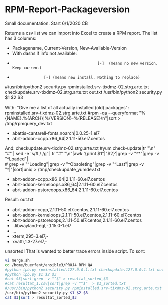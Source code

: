 # RPM-Report-Packageversion

Small documentation. Start 6/1/2020 CB

Returns a csv list we can import into Excel to create a RPM report.
The list has 3 columns:
- Packagename,  Current-Version,   New-Available-Version
- With dashs if info not available:
-                                           [-]  (means no new version. Keep current)            
-                   [-] (means new install. Nothing to replace)                                     



#/usr/bin/python2 security.py rpminstalled.srv-tixdmz-02.strg.arte.txt checkupdate.srv-tixdmz-02.strg.arte.txt  out.txt
/usr/bin/python2 security.py $1 $2 $3

With:
"Give me a list of all actually installed (old) packages":
rpminstalled.srv-tixdmz-02.strg.arte.txt
#rpm -qa --queryformat "%{NAME}.%{ARCH}|%{VERSION}-%{RELEASE}\n"|sort > /tmp/rpmquery_dev.txt
- abattis-cantarell-fonts.noarch|0.0.25-1.el7
- abrt-addon-ccpp.x86_64|2.1.11-50.el7.centos


And:
checkupdate.srv-tixdmz-02.strg.arte.txt
\#yum check-update|tr "\n" "#" | sed -e 's/# / /g' | tr "#" "\n"|awk '{print $1"|"$2}'|grep -v "^*"|grep -v "^Loaded"| \
\#         grep -v "^Loading"|grep -v "^Obsoleting"|grep -v "^Last"|grep -v "^|"|sort|uniq  > /tmp/checkupdate_yumdev.txt

- abrt-addon-ccpp.x86_64|2.1.11-60.el7.centos
- abrt-addon-kerneloops.x86_64|2.1.11-60.el7.centos
- abrt-addon-pstoreoops.x86_64|2.1.11-60.el7.centos

Result:
out.txt
- abrt-addon-ccpp,2.1.11-50.el7.centos,2.1.11-60.el7.centos
- abrt-addon-kerneloops,2.1.11-50.el7.centos,2.1.11-60.el7.centos
- abrt-addon-pstoreoops,2.1.11-50.el7.centos,2.1.11-60.el7.centos
- ..libwayland-egl,-,1.15.0-1.el7
- ...
- xterm,295-3.el7,-
- xvattr,1.3-27.el7,-



unsorted! That is wanted to better trace errors inside script.
To sort:

```bash
vi merge.sh
cd /home/buerfent/ansible3/PROJ4_RPM_QA
#python lpb.py rpminstalled.127.0.0.1.txt checkupdate.127.0.0.1.txt out_checkupdate.127.0.0.1.txt
#python lpb.py $1 $2 $3
#cat $3|sort|grep -v "^$" > resultat_sorted_$3
#cat resultat_1.csv|sort|grep -v "^$"  > $1_sorted.txt
#/usr/bin/python2 security.py rpminstalled.srv-tixdmz-02.strg.arte.txt checkupdate.srv-tixdmz-02.strg.arte.txt  out.txt
/usr/bin/python2 security.py $1 $2 $3
cat $3|sort > resultat_sorted_$3
```
